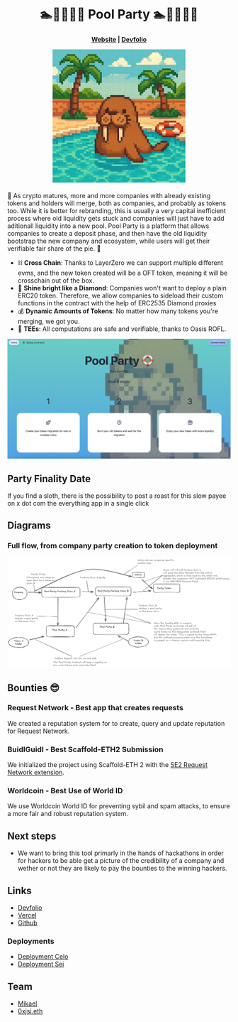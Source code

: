 <h1 align="center">
🏊🏊‍♀️🏊‍♂️ Pool Party ️🏊🏊‍♀️🏊‍♂️
</h1>

<h4 align="center">
  <a href="https://sloths-warsaw.vercel.app/">Website</a> |
  <a href="https://devfolio.co/projects/sloth-shaming-bea7">Devfolio</a>
  <p align="center">
    <img src="./assets/walrus.png" alt="Logo" width="300" height="auto">
  </p>
</h4>

🦭 As crypto matures, more and more companies with already existing tokens and holders will merge, both as companies, and probably as tokens too. While it is better for rebranding, this is usually a very capital inefficient process where old liquidity gets stuck and companies will just have to add aditionall liquidity into a new pool. Pool Party is a platform that allows companies to create a deposit phase, and then have the old liquidity bootstrap the new company and ecosystem, while users will get their verifiable fair share of the pie. 🍰

- ⛓️ **Cross Chain**: Thanks to LayerZero we can support multiple different evms, and the new token created will be a OFT token, meaning it will be crosschain out of the box.
- 💎 **Shine bright like a Diamond**: Companies won't want to deploy a plain ERC20 token. Therefore, we allow companies to sideload their custom functions in the contract with the help of ERC2535 Diamond proxies
- 💰 **Dynamic Amounts of Tokens**: No matter how many tokens you're merging, we got you.
- 👕 **TEEs**: All computations are safe and verifiable, thanks to Oasis ROFL. 

![Landing page](assets/ui.png)

## Party Finality Date 



If you find a sloth, there is the possibility to post a roast for this slow payee on x dot com the everything app in a single click

## Diagrams
### Full flow, from company party creation to token deployment
![Create Nft](assets/diagram.png)

## Bounties 😎

### Request Network - Best app that creates requests
We created a reputation system for to create, query and update reputation for Request Network.

### BuidlGuidl - Best Scaffold-ETH2 Submission
We initialized the project using Scaffold-ETH 2 with the [SE2 Request Network extension](https://github.com/arjanjohan/scaffold-request-extension). 

### Worldcoin - Best Use of World ID 
We use Worldcoin World ID for preventing sybil and spam attacks, to ensure a more fair and robust reputation system.

## Next steps

- We want to bring this tool primarly in the hands of hackathons in order for hackers to be able get a picture of the credibility of a company and wether or not they are likely to pay the bounties to the winning hackers.

## Links

- [Devfolio](https://devfolio.co/projects/sloth-shaming-bea7)
- [Vercel](https://sloths-warsaw.vercel.app/)
- [Github](https://github.com/PoolPartyCannes/PoolParty)

### Deployments
- [Deployment Celo](https://explorer.celo.org/alfajores/address/0x81afFbf9392a1402B44B8b6C45C89F602657b3eF)
- [Deployment Sei](https://seitrace.com/address/0xF519289Ed67326514c6Eb47851f9e605DC8ad640?chain=pacific-1)

## Team

- [Mikael](https://x.com/poisonedfunctor)
- [0xjsi.eth](https://x.com/0xjsieth)